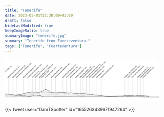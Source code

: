 ```yaml
---
title: "Tenerife"
date: 2023-05-01T22:30:00+01:00
draft: false
hideLastModified: true
keepImageRatio: true
summaryImage: "tenerife.jpg"
summary: "Tenerife from Fuerteventura."
tags: ["Tenerife", "Fuerteventura"]
---
```


![](fuerteventura_tenerife_pano.png)

{{< tweet user="DaniTSpotter" id="1655263439671947264" >}}

